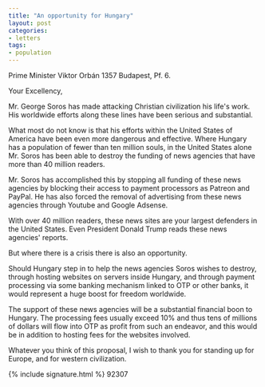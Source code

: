 ```yaml
---
title: "An opportunity for Hungary"
layout: post
categories:
- letters
tags:
- population
---
```


Prime Minister Viktor Orbán
1357 Budapest, Pf. 6.

Your Excellency,

Mr. George Soros has made attacking Christian civilization his life's work. His worldwide efforts along these lines have been serious and substantial.

What most do not know is that his efforts within the United States of America have been even more dangerous and effective. Where Hungary has a population of fewer than ten million souls, in the United States alone Mr. Soros has been able to destroy the funding of news agencies that have more than 40 million readers.

Mr. Soros has accomplished this by stopping all funding of these news agencies by blocking their access to payment processors as Patreon and PayPal. He has also forced the removal of advertising from these news agencies through Youtube and Google Adsense.

With over 40 million readers, these news sites are your largest defenders in the United States. Even President Donald Trump reads these news agencies' reports.

But where there is a crisis there is also an opportunity.

Should Hungary step in to help the news agencies Soros wishes to destroy, through hosting websites on servers inside Hungary, and through payment processing via some banking mechanism linked to OTP or other banks, it would represent a huge boost for freedom worldwide.

The support of these news agencies will be a substantial financial boon to Hungary. The processing fees usually exceed 10% and thus tens of millions of dollars will flow into OTP as profit from such an endeavor, and this would be in addition to hosting fees for the websites involved.

Whatever you think of this proposal, I wish to thank you for standing up for Europe, and for western civilization.

{% include signature.html %}
 92307